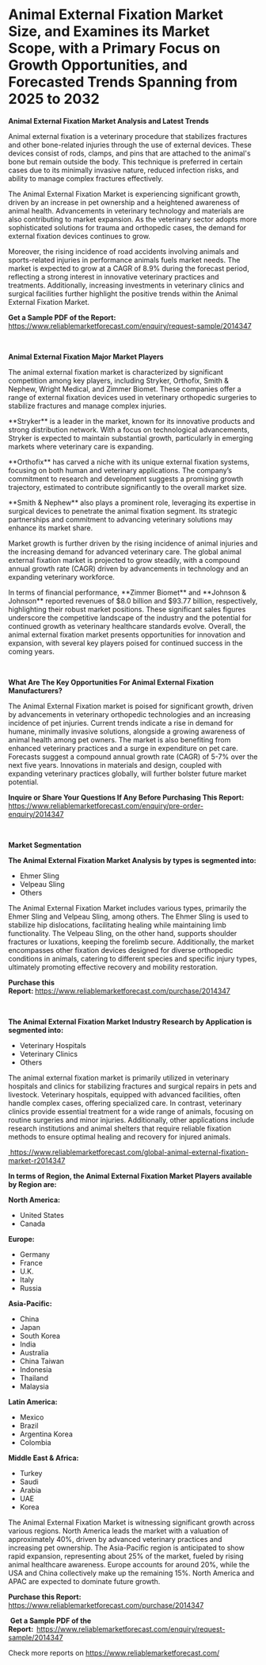 <p><h1>Animal External Fixation Market Size, and Examines its Market Scope, with a Primary Focus on Growth Opportunities, and Forecasted Trends Spanning from 2025 to 2032</h1></p><p><strong>Animal External Fixation Market Analysis and Latest Trends</strong></p>
<p><p>Animal external fixation is a veterinary procedure that stabilizes fractures and other bone-related injuries through the use of external devices. These devices consist of rods, clamps, and pins that are attached to the animal's bone but remain outside the body. This technique is preferred in certain cases due to its minimally invasive nature, reduced infection risks, and ability to manage complex fractures effectively.</p><p>The Animal External Fixation Market is experiencing significant growth, driven by an increase in pet ownership and a heightened awareness of animal health. Advancements in veterinary technology and materials are also contributing to market expansion. As the veterinary sector adopts more sophisticated solutions for trauma and orthopedic cases, the demand for external fixation devices continues to grow.</p><p>Moreover, the rising incidence of road accidents involving animals and sports-related injuries in performance animals fuels market needs. The market is expected to grow at a CAGR of 8.9% during the forecast period, reflecting a strong interest in innovative veterinary practices and treatments. Additionally, increasing investments in veterinary clinics and surgical facilities further highlight the positive trends within the Animal External Fixation Market.</p></p>
<p><strong>Get a Sample PDF of the Report:&nbsp;</strong> <a href="https://www.reliablemarketforecast.com/enquiry/request-sample/2014347?utm_campaign=3068&utm_medium=2&utm_source=Github&utm_content=ia&utm_term=29032025&utm_id=animal-external-fixation">https://www.reliablemarketforecast.com/enquiry/request-sample/2014347</a></p>
<p>&nbsp;</p>
<p><strong>Animal External Fixation Major Market Players</strong></p>
<p><p>The animal external fixation market is characterized by significant competition among key players, including Stryker, Orthofix, Smith & Nephew, Wright Medical, and Zimmer Biomet. These companies offer a range of external fixation devices used in veterinary orthopedic surgeries to stabilize fractures and manage complex injuries.</p><p>**Stryker** is a leader in the market, known for its innovative products and strong distribution network. With a focus on technological advancements, Stryker is expected to maintain substantial growth, particularly in emerging markets where veterinary care is expanding.</p><p>**Orthofix** has carved a niche with its unique external fixation systems, focusing on both human and veterinary applications. The company’s commitment to research and development suggests a promising growth trajectory, estimated to contribute significantly to the overall market size.</p><p>**Smith & Nephew** also plays a prominent role, leveraging its expertise in surgical devices to penetrate the animal fixation segment. Its strategic partnerships and commitment to advancing veterinary solutions may enhance its market share.</p><p>Market growth is further driven by the rising incidence of animal injuries and the increasing demand for advanced veterinary care. The global animal external fixation market is projected to grow steadily, with a compound annual growth rate (CAGR) driven by advancements in technology and an expanding veterinary workforce.</p><p>In terms of financial performance, **Zimmer Biomet** and **Johnson & Johnson** reported revenues of $8.0 billion and $93.77 billion, respectively, highlighting their robust market positions. These significant sales figures underscore the competitive landscape of the industry and the potential for continued growth as veterinary healthcare standards evolve. Overall, the animal external fixation market presents opportunities for innovation and expansion, with several key players poised for continued success in the coming years.</p></p>
<p>&nbsp;</p>
<p><strong>What Are The Key Opportunities For Animal External Fixation Manufacturers?</strong></p>
<p><p>The Animal External Fixation market is poised for significant growth, driven by advancements in veterinary orthopedic technologies and an increasing incidence of pet injuries. Current trends indicate a rise in demand for humane, minimally invasive solutions, alongside a growing awareness of animal health among pet owners. The market is also benefiting from enhanced veterinary practices and a surge in expenditure on pet care. Forecasts suggest a compound annual growth rate (CAGR) of 5-7% over the next five years. Innovations in materials and design, coupled with expanding veterinary practices globally, will further bolster future market potential.</p></p>
<p><strong>Inquire or Share Your Questions If Any Before Purchasing This Report:</strong> <a href="https://www.reliablemarketforecast.com/enquiry/pre-order-enquiry/2014347?utm_campaign=3068&utm_medium=2&utm_source=Github&utm_content=ia&utm_term=29032025&utm_id=animal-external-fixation">https://www.reliablemarketforecast.com/enquiry/pre-order-enquiry/2014347</a></p>
<p>&nbsp;</p>
<p><strong>Market Segmentation</strong></p>
<p><strong>The Animal External Fixation Market Analysis by types is segmented into:</strong></p>
<p><ul><li>Ehmer Sling</li><li>Velpeau Sling</li><li>Others</li></ul></p>
<p><p>The Animal External Fixation Market includes various types, primarily the Ehmer Sling and Velpeau Sling, among others. The Ehmer Sling is used to stabilize hip dislocations, facilitating healing while maintaining limb functionality. The Velpeau Sling, on the other hand, supports shoulder fractures or luxations, keeping the forelimb secure. Additionally, the market encompasses other fixation devices designed for diverse orthopedic conditions in animals, catering to different species and specific injury types, ultimately promoting effective recovery and mobility restoration.</p></p>
<p><strong>Purchase this Report:&nbsp;</strong><a href="https://www.reliablemarketforecast.com/purchase/2014347?utm_campaign=3068&utm_medium=2&utm_source=Github&utm_content=ia&utm_term=29032025&utm_id=animal-external-fixation">https://www.reliablemarketforecast.com/purchase/2014347</a></p>
<p>&nbsp;</p>
<p><strong>The Animal External Fixation Market Industry Research by Application is segmented into:</strong></p>
<p><ul><li>Veterinary Hospitals</li><li>Veterinary Clinics</li><li>Others</li></ul></p>
<p><p>The animal external fixation market is primarily utilized in veterinary hospitals and clinics for stabilizing fractures and surgical repairs in pets and livestock. Veterinary hospitals, equipped with advanced facilities, often handle complex cases, offering specialized care. In contrast, veterinary clinics provide essential treatment for a wide range of animals, focusing on routine surgeries and minor injuries. Additionally, other applications include research institutions and animal shelters that require reliable fixation methods to ensure optimal healing and recovery for injured animals.</p></p>
<p><a href="https://www.reliablemarketforecast.com/global-animal-external-fixation-market-r2014347?utm_campaign=3068&utm_medium=2&utm_source=Github&utm_content=ia&utm_term=29032025&utm_id=animal-external-fixation">&nbsp;https://www.reliablemarketforecast.com/global-animal-external-fixation-market-r2014347</a></p>
<p><strong>In terms of Region, the Animal External Fixation Market Players available by Region are:</strong></p>
<p>
    <p> <strong> North America: </strong>
        <ul>
            <li>United States</li>
            <li>Canada</li>
        </ul>
        </p> 
    <p> <strong> Europe: </strong>
        <ul>
            <li>Germany</li>
            <li>France</li>
            <li>U.K.</li>
            <li>Italy</li>
            <li>Russia</li>
        </ul>
        </p> 
    <p> <strong> Asia-Pacific: </strong>
        <ul>
            <li>China</li>
            <li>Japan</li>
            <li>South Korea</li>
            <li>India</li>
            <li>Australia</li>
            <li>China Taiwan</li>
            <li>Indonesia</li>
            <li>Thailand</li>
            <li>Malaysia</li>
        </ul>
        </p> 
    <p> <strong> Latin America: </strong>
        <ul>
            <li>Mexico</li>
            <li>Brazil</li>
            <li>Argentina Korea</li>
            <li>Colombia</li>
        </ul>
        </p> 
    <p> <strong> Middle East & Africa: </strong>
        <ul>
            <li>Turkey</li>
            <li>Saudi</li>
            <li>Arabia</li>
            <li>UAE</li>
            <li>Korea</li>
        </ul>
    </p>
    </p>
<p><p>The Animal External Fixation Market is witnessing significant growth across various regions. North America leads the market with a valuation of approximately 40%, driven by advanced veterinary practices and increasing pet ownership. The Asia-Pacific region is anticipated to show rapid expansion, representing about 25% of the market, fueled by rising animal healthcare awareness. Europe accounts for around 20%, while the USA and China collectively make up the remaining 15%. North America and APAC are expected to dominate future growth.</p></p>
<p><strong>Purchase this Report: </strong><a href="https://www.reliablemarketforecast.com/purchase/2014347?utm_campaign=3068&utm_medium=2&utm_source=Github&utm_content=ia&utm_term=29032025&utm_id=animal-external-fixation">https://www.reliablemarketforecast.com/purchase/2014347</a></p>
<p>&nbsp;<strong>Get a Sample PDF of the Report:&nbsp;&nbsp;</strong><a href="https://www.reliablemarketforecast.com/enquiry/request-sample/2014347?utm_campaign=3068&utm_medium=2&utm_source=Github&utm_content=ia&utm_term=29032025&utm_id=animal-external-fixation">https://www.reliablemarketforecast.com/enquiry/request-sample/2014347</a></p>
<p><strong></strong></p>
<p>Check more reports on <a href="https://www.reliablemarketforecast.com/?utm_campaign=3068&utm_medium=2&utm_source=Github&utm_content=ia&utm_term=29032025&utm_id=animal-external-fixation">https://www.reliablemarketforecast.com/</a></p>